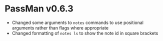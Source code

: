 # PassMan v0.6.3

* Changed some arguments to `notes` commands to use positional arguments rather than flags
where appropriate
* Changed formatting of `notes ls` to show the note id in square brackets

